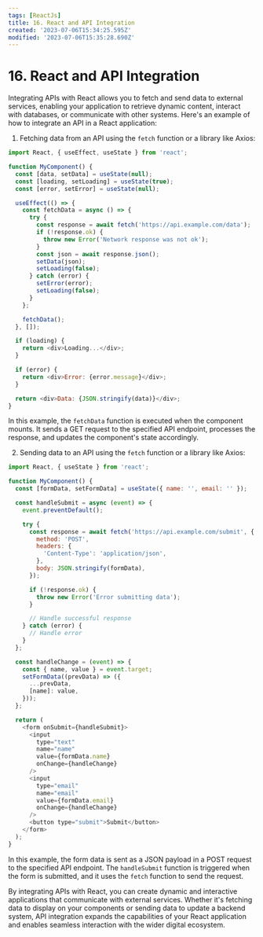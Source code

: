 ```yaml
---
tags: [ReactJs]
title: 16. React and API Integration
created: '2023-07-06T15:34:25.595Z'
modified: '2023-07-06T15:35:28.690Z'
---
```


# 16\. React and API Integration

Integrating APIs with React allows you to fetch and send data to external services, enabling your application to retrieve dynamic content, interact with databases, or communicate with other systems. Here's an example of how to integrate an API in a React application:

1. Fetching data from an API using the `fetch` function or a library like Axios:
```js
import React, { useEffect, useState } from 'react';

function MyComponent() {
  const [data, setData] = useState(null);
  const [loading, setLoading] = useState(true);
  const [error, setError] = useState(null);

  useEffect(() => {
    const fetchData = async () => {
      try {
        const response = await fetch('https://api.example.com/data');
        if (!response.ok) {
          throw new Error('Network response was not ok');
        }
        const json = await response.json();
        setData(json);
        setLoading(false);
      } catch (error) {
        setError(error);
        setLoading(false);
      }
    };

    fetchData();
  }, []);

  if (loading) {
    return <div>Loading...</div>;
  }

  if (error) {
    return <div>Error: {error.message}</div>;
  }

  return <div>Data: {JSON.stringify(data)}</div>;
}
```

In this example, the `fetchData` function is executed when the component mounts. It sends a GET request to the specified API endpoint, processes the response, and updates the component's state accordingly.

2. Sending data to an API using the `fetch` function or a library like Axios:
```js
import React, { useState } from 'react';

function MyComponent() {
  const [formData, setFormData] = useState({ name: '', email: '' });

  const handleSubmit = async (event) => {
    event.preventDefault();

    try {
      const response = await fetch('https://api.example.com/submit', {
        method: 'POST',
        headers: {
          'Content-Type': 'application/json',
        },
        body: JSON.stringify(formData),
      });

      if (!response.ok) {
        throw new Error('Error submitting data');
      }

      // Handle successful response
    } catch (error) {
      // Handle error
    }
  };

  const handleChange = (event) => {
    const { name, value } = event.target;
    setFormData((prevData) => ({
      ...prevData,
      [name]: value,
    }));
  };

  return (
    <form onSubmit={handleSubmit}>
      <input
        type="text"
        name="name"
        value={formData.name}
        onChange={handleChange}
      />
      <input
        type="email"
        name="email"
        value={formData.email}
        onChange={handleChange}
      />
      <button type="submit">Submit</button>
    </form>
  );
}
```

In this example, the form data is sent as a JSON payload in a POST request to the specified API endpoint. The `handleSubmit` function is triggered when the form is submitted, and it uses the `fetch` function to send the request.

By integrating APIs with React, you can create dynamic and interactive applications that communicate with external services. Whether it's fetching data to display on your components or sending data to update a backend system, API integration expands the capabilities of your React application and enables seamless interaction with the wider digital ecosystem.



